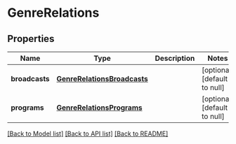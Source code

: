 # GenreRelations

## Properties
Name | Type | Description | Notes
------------ | ------------- | ------------- | -------------
**broadcasts** | [**GenreRelationsBroadcasts**](GenreRelationsBroadcasts.md) |  | [optional] [default to null]
**programs** | [**GenreRelationsPrograms**](GenreRelationsPrograms.md) |  | [optional] [default to null]

[[Back to Model list]](../README.md#documentation-for-models) [[Back to API list]](../README.md#documentation-for-api-endpoints) [[Back to README]](../README.md)


